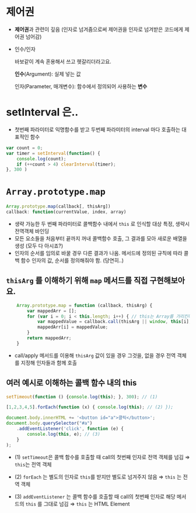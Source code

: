 # 제어권

- **제어권**과 관련이 깊음 (인자로 넘겨줌으로써 제어권을 인자로 넘겨받은 코드에게 제어권 넘어감)
- 인수/인자
    
    바보같이 계속 혼용해서 쓰고 헷갈리더라고요.
    
    **인수**(Argument): 실제 넣는 값
    
    인자(Parameter, 매개변수): 함수에서 정의되어 사용하는 **변수**



# setInterval 은..
- 첫번째 파라미터로 익명함수를 받고 두번째 파라미터의 interval 마다 호출하는 대표적인 함수

```jsx
var count = 0;
var timer = setInterval(function() {
    console.log(count);
    if (++count > 4) clearInterval(timer);
}, 300 )
```



# `Array.prototype.map`

```jsx
Array.prototype.map(callback[, thisArg])
callback: function(currentValue, index, array)
```

- 생략 가능한 두 번째 파라미터로 콜백함수 내에서 `this` 로 인식할 대상 특정, 생략시 전역객체 바인딩
- 모든 요소들을 처음부터 끝까지 꺼내 콜백함수 호출, 그 결과를 모아 새로운 배열을 생성 (모두 다 아시죠?)
- 인자의 순서를 임의로 바꿀 경우 다른 결과가 나옴. 메서드에 정의된 규칙에 따라 콜백 함수 인자의 값, 순서를 정의해줘야 함. (당연히..)
  


## `thisArg` 를 이해하기 위해 `map` 메서드를 직접 구현해보아요.
    
```jsx
    Array.prototype.map = function (callback, thisArg) {
    	var mappedArr = [];
    	for (var i = 0; i < this.length; i++) { // this는 Array를 가리킨다.
    		var mappedValue = callback.call(thisArg || window, this[i], i, this);
    		mappedArr[i] = mappedValue;
    	}
    	return mappedArr;
    }
```
    
- call/apply 메서드를 이용해 `thisArg` 값이 있을 경우 그것을, 없을 경우 전역 객체를 지정해 인자들과 함께 호출

 

## 여러 예시로 이해하는 콜백 함수 내의 this
```jsx
setTimeout(function () {console.log(this); }, 300); // (1)

[1,2,3,4,5].forEach(function (x) { console.log(this); // (2) });

document.body.innerHTML += '<button id="a">클릭</button>';
document.body.querySelector("#a")
	.addEventListener('click', function (e) {
		console.log(this, e); // (3)
	}
);
```

- (1) `setTimeout`은 콜백 함수를 호출할 때 call의 첫번째 인자로 전역 객체를 넘김 ⇒ `this`는 전역 객체

- (2) `forEach` 는 별도의 인자로 `this`를 받지만 별도로 넘겨주지 않음 ⇒ `this` 는 전역 객체

- (3) `addEventListener` 는 콜백 함수를 호출할 때 call의 첫번째 인자로 해당 메서드의 `this` 를 그대로 넘김 ⇒ `this` 는 HTML Element
